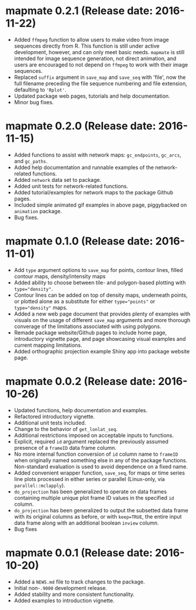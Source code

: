 # mapmate 0.2.1 (Release date: 2016-11-22)

* Added `ffmpeg` function to allow users to make video from image sequences directly from R. This function is still under active development, however, and can only meet basic needs.
`mapmate` is still intended for image sequence generation, not direct animation, and users are encouraged to not depend on `ffmpeg` to work with their image sequences.
* Replaced `suffix` argument in `save_map` and `save_seq` with 'file', now the full filename preceding the file sequence numbering and file extension, defaulting to `'Rplot'`.
* Updated package web pages, tutorials and help documentation.
* Minor bug fixes.

# mapmate 0.2.0 (Release date: 2016-11-15)

* Added functions to assist with network maps: `gc_endpoints`, `gc_arcs`, and `gc_paths`.
* Added help documentation and runnable examples of the network-related functions.
* Added `network` data set to package.
* Added unit tests for network-related functions.
* Added tutorial/examples for network maps to the package Github pages.
* Included simple animated gif examples in above page, piggybacked on `animation` package.
* Bug fixes.

# mapmate 0.1.0 (Release date: 2016-11-01)

* Add `type` argument options to `save_map` for points, contour lines, filled contour maps, density/intensity maps
* Added ability to choose between tile- and polygon-based plotting with `type="density"`.
* Contour lines can be added on top of density maps, underneath points, or plotted alone as a substitute for either `type="points"` or `type="density"` maps.
* Added a new web page document that provides plenty of examples with visuals on the usage of different `save_map` arguments
and more thorough converage of the limitations associated with using polygons.
* Remade package website/Github pages to include home page, introductory vignette page, and page showcasing visual examples and current mapping limitations.
* Added orthographic projection example Shiny app into package website page.

# mapmate 0.0.2 (Release date: 2016-10-26)

* Updated functions, help documentation and examples.
* Refactored introductory vignette.
* Additional unit tests included.
* Change to the behavior of `get_lonlat_seq`.
* Additional restrictions imposed on acceptable inputs to functions.
* Explicit, required `id` argument replaced the previously assumed presence of a `frameID` data frame column.
* No more internal function conversion of `id` column name to `frameID` when originally named something else in any of the package functions. Non-standard evaluation is used to avoid dependence on a fixed name.
* Added convenient wrapper function, `save_seq`, for maps or time series line plots processed in either series or parallel (Linux-only, via `parallel::mclapply`).
* `do_projection` has been generalized to operate on data frames containing multiple unique plot frame ID values in the specified `id` column.
* `do_projection` has been generalized to output the subsetted data frame with its original columns as before, or with `keep=TRUE`, the entire input data frame along with an additional boolean `inview` column.
* Bug fixes

# mapmate 0.0.1 (Release date: 2016-10-20)

* Added a `NEWS.md` file to track changes to the package.
* Initial non-`.9000` development release.
* Added stability and more consistent functionality.
* Added examples to introduction vignette.
